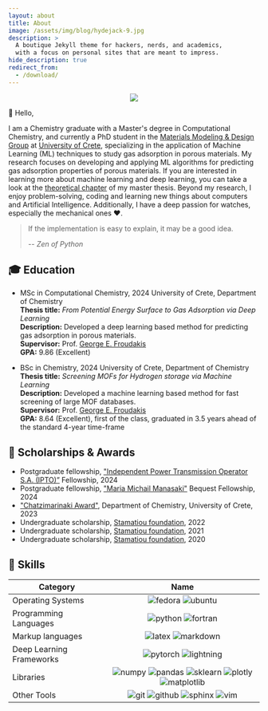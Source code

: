 ```yaml
---
layout: about
title: About
image: /assets/img/blog/hydejack-9.jpg
description: >
  A boutique Jekyll theme for hackers, nerds, and academics,
  with a focus on personal sites that are meant to impress.
hide_description: true
redirect_from:
  - /download/
---
```


<p align="center">
  <img src="https://readme-typing-svg.demolab.com?font=Roboto+Slab&weight=700&duration=3000&pause=1000&color=FFFFFF&background=101130&center=true&vCenter=true&width=435&lines=%E2%9A%A1+Fast+Learner;%F0%9F%9A%80+Self-driven;%F0%9F%90%8D+Pythonist;%F0%9F%A4%96+Machine+Learning+Engineer;%F0%9F%A7%AA+Computational+Chemist" />
</p>

👋 Hello,

I am a Chemistry graduate with a Master's degree in Computational Chemistry, and
currently a PhD student in the [Materials Modeling & Design Group][mmdg] at
[University of Crete][uoc], specializing in the application of Machine Learning
(ML) techniques to study gas adsorption in porous materials. My research focuses
on developing and applying ML algorithms for predicting gas adsorption
properties of porous materials. If you are interested in learning more about
machine learning and deep learning, you can take a look at the [theoretical
chapter](https://raw.githubusercontent.com/adosar/adosar.github.io/master/assets/chapter_2.pdf)
of my master thesis. Beyond my research, I enjoy problem-solving, coding and
learning new things about computers and Artificial Intelligence. Additionally, I
have a deep passion for watches, especially the mechanical ones ❤️.

> If the implementation is easy to explain, it may be a good idea.
>
> -- *Zen of Python*

## 🎓 Education

* MSc in Computational Chemistry, 2024 University of Crete, Department of Chemistry  
**Thesis title:** *From Potential Energy Surface to Gas Adsorption via Deep
Learning*  
**Description:** Developed a deep learning based method for predicting gas
adsorption in porous materials.  
**Supervisor:** Prof. [George E. Froudakis][frudakis]  
**GPA:** 9.86 (Excellent)

* BSc in Chemistry, 2024 University of Crete, Department of Chemistry  
**Thesis title:** *Screening MOFs for Hydrogen storage via Machine Learning*  
**Description:** Developed a machine learning based method for fast screening
of large MOF databases.  
**Supervisor:** Prof. [George E. Froudakis][frudakis]  
**GPA:** 8.64 (Excellent), first of the class, graduated in 3.5 years ahead of the standard 4-year time-frame

## 🏅 Scholarships & Awards

* Postgraduate fellowship, ["Independent Power Transmission Operator S.A. (IPTO)”][admie] Fellowship, 2024
* Postgraduate fellowship, ["Maria Michail Manasaki"][manasaki] Bequest Fellowship, 2024
* ["Chatzimarinaki Award"][chatzimarinaki], Department of Chemistry, University of Crete, 2023
* Undergraduate scholarship, [Stamatiou foundation][stamatiou], 2022
* Undergraduate scholarship, [Stamatiou foundation][stamatiou], 2021
* Undergraduate scholarship, [Stamatiou foundation][stamatiou], 2020

## 🔮 Skills

| Category                        | Name                                                                                               |
| ------------------------------- | :------------------------------------------------------------------------------------------------: |
| Operating Systems               | ![fedora][fedora] ![ubuntu][ubuntu]                                                                |
| Programming Languages           | ![python][python] ![fortran][fortran]                                                              |
| Markup languages                | ![latex][latex] ![markdown][markdown]                                                              |
| Deep Learning Frameworks        | ![pytorch][pytorch] ![lightning][lightning]                                                        |
| Libraries                       | ![numpy][numpy] ![pandas][pandas] ![sklearn][sklearn] ![plotly][plotly] ![matplotlib][matplotlib]  |
| Other Tools                     | ![git][git] ![github][github] ![sphinx][sphinx] ![vim][vim]                                        |




[mmdg]: https://www.chemistry.uoc.gr/frudakis/
[uoc]: https://en.uoc.gr/
[frudakis]: https://scholar.google.gr/citations?user=FrBT2foAAAAJ&hl=en
[stamatiou]: https://emstamatiou.gr/
[chatzimarinaki]: https://www.uoc.gr/announce/chemical.html
[admie]: https://www.admie.gr/en
[manasaki]: https://pdmc.uoc.gr/scholarships/ypotrofies-aneksartitou-diacheiristi-metaforas-ilektrikis-energeias-ae-admie/

[fedora]: https://img.shields.io/badge/fedora%20linux-black?style=for-the-badge&logo=fedora&logoColor=white&color=%23101130
[ubuntu]: https://img.shields.io/badge/ubuntu-black?style=for-the-badge&logo=ubuntu&logoColor=white&color=%23101130
[python]: https://img.shields.io/badge/python-black?style=for-the-badge&logo=python&logoColor=white&color=%23101130
[fortran]: https://img.shields.io/badge/fortran-black?style=for-the-badge&logo=fortran&logoColor=white&color=%23101130
[latex]: https://img.shields.io/badge/latex-black?style=for-the-badge&logo=latex&logoColor=white&color=%23101130
[markdown]: https://img.shields.io/badge/markdown-black?style=for-the-badge&logo=markdown&logoColor=white&color=%23101130
[pytorch]: https://img.shields.io/badge/pytorch-black?style=for-the-badge&logo=pytorch&logoColor=white&color=%23101130
[lightning]: https://img.shields.io/badge/pytorch%20lightning-black?style=for-the-badge&logo=lightning&logoColor=white&color=%23101130
[numpy]: https://img.shields.io/badge/numpy-black?style=for-the-badge&logo=numpy&logoColor=white&color=%23101130
[pandas]: https://img.shields.io/badge/pandas-black?style=for-the-badge&logo=pandas&logoColor=white&color=%23101130
[sklearn]: https://img.shields.io/badge/scikit--learn-black?style=for-the-badge&logo=scikit-learn&logoColor=white&logoSize=auto&color=%23101130
[plotly]: https://img.shields.io/badge/plotly-black?style=for-the-badge&logo=plotly&logoColor=white&color=%23101130
[matplotlib]: https://img.shields.io/badge/matplotlib-black?style=for-the-badge&logo=matplotlib&logoColor=white&color=%23101130
[git]: https://img.shields.io/badge/git-black?style=for-the-badge&logo=git&logoColor=white&color=%23101130
[github]: https://img.shields.io/badge/github-black?style=for-the-badge&logo=github&logoColor=white&color=%23101130
[sphinx]: https://img.shields.io/badge/sphinx-black?style=for-the-badge&logo=sphinx&logoColor=white&color=%23101130
[vim]: https://img.shields.io/badge/vim-black?style=for-the-badge&logo=vim&logoColor=white&color=%23101130


